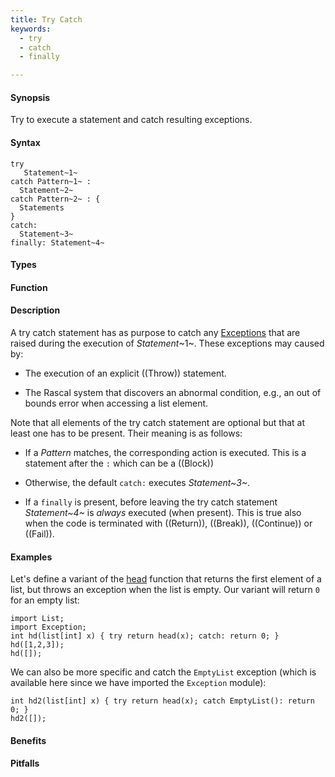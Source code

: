 ```yaml
---
title: Try Catch
keywords:
  - try
  - catch
  - finally

---
```


#### Synopsis

Try to execute a statement and catch resulting exceptions.

#### Syntax

```rascal
try
   Statement~1~
catch Pattern~1~ :
  Statement~2~
catch Pattern~2~ : {
  Statements
}
catch: 
  Statement~3~
finally: Statement~4~
```

#### Types

#### Function

#### Description

A try catch statement has as purpose to catch any [Exceptions]((Library:module:Exception)) that are raised 
during the execution of _Statement_~1~.
These exceptions may caused by:

*  The execution of an explicit ((Throw)) statement.

*  The Rascal system that discovers an abnormal condition, e.g., an out of bounds error when accessing a list element.


Note that all elements of the try catch statement are optional but that at least one has to be present. 
Their meaning is as follows:

*  If a _Pattern_ matches, the corresponding action is executed. This is a statement after the `:` which can be a ((Block))

*  Otherwise, the default `catch:` executes _Statement~3~_.

*  If a `finally` is present, before leaving the try catch statement _Statement~4~_ is _always_ executed (when present). This is true also when the code is terminated with ((Return)), ((Break)), ((Continue)) or ((Fail)).

#### Examples

Let's define a variant of the [head]((Library:List-head)) function that returns the first element of a list,
but throws an exception when the list is empty. Our variant will return `0` for an empty list:
```rascal-shell
import List;
import Exception;
int hd(list[int] x) { try return head(x); catch: return 0; }
hd([1,2,3]);
hd([]);
```
We can also be more specific and catch the `EmptyList` exception
(which is available here since we have imported the `Exception` module):
```rascal-shell,continue
int hd2(list[int] x) { try return head(x); catch EmptyList(): return 0; }
hd2([]);
```


#### Benefits

#### Pitfalls

